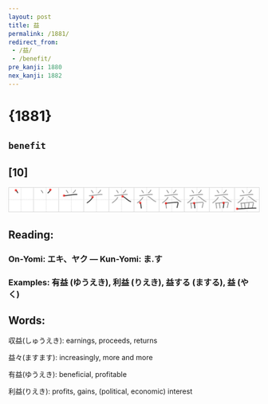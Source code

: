```yaml
---
layout: post
title: 益
permalink: /1881/
redirect_from:
 - /益/
 - /benefit/
pre_kanji: 1880
nex_kanji: 1882
---
```


# {1881}

## `benefit`

## [10]

<div class="stroke"><img src="../images/E79B8A.png" /></div>

## Reading:

### On-Yomi: エキ、ヤク &mdash; Kun-Yomi: ま.す

### Examples: 有益 (ゆうえき), 利益 (りえき), 益する (まする), 益 (やく)

## Words:

収益(しゅうえき): earnings, proceeds, returns

益々(ますます): increasingly, more and more

有益(ゆうえき): beneficial, profitable

利益(りえき): profits, gains, (political, economic) interest
